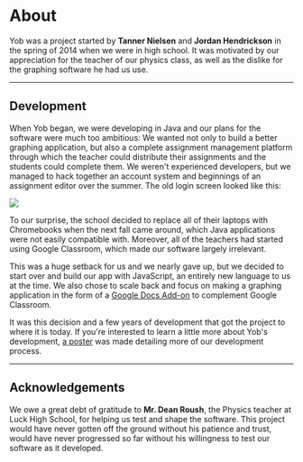 # About
Yob was a project started by **Tanner Nielsen** and **Jordan Hendrickson** in the spring of 2014 when we were in high school.  It was motivated by our appreciation for the teacher of our physics class, as well as the dislike for the graphing software he had us use.

---
## Development
When Yob began, we were developing in Java and our plans for the software were much too ambitious:  We wanted not only to build a better graphing application, but also a complete assignment management platform through which the teacher could distribute their assignments and the students could complete them.  We weren't experienced developers, but we managed to hack together an account system and beginnings of an assignment editor over the summer.  The old login screen looked like this:

<div class="centered"><img src="../../img/about/original_yob.png"></div>

To our surprise, the school decided to replace all of their laptops with Chromebooks when the next fall came around, which Java applications were not easily compatible with.  Moreover, all of the teachers had started using Google Classroom, which made our software largely irrelevant.

This was a huge setback for us and we nearly gave up, but we decided to start over and build our app with JavaScript, an entirely new language to us at the time.  We also chose to scale back and focus on making a graphing application in the form of a [Google Docs Add-on](https://developers.google.com/apps-script/add-ons/) to complement Google Classroom.

It was this decision and a few years of development that got the project to where it is today.  If you're interested to learn a little more about Yob's development, [a poster](../img/about/poster.pdf) was made detailing more of our development process.

---
## Acknowledgements
We owe a great debt of gratitude to **Mr. Dean Roush**, the Physics teacher at Luck High School, for helping us test and shape the software.  This project would have never gotten off the ground without his patience and trust, would have never progressed so far without his willingness to test our software as it developed.
